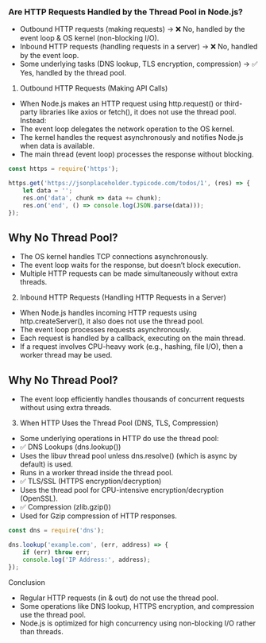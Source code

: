 ### Are HTTP Requests Handled by the Thread Pool in Node.js?
- Outbound HTTP requests (making requests) → ❌ No, handled by the event loop & OS kernel (non-blocking I/O).
- Inbound HTTP requests (handling requests in a server) → ❌ No, handled by the event loop.
- Some underlying tasks (DNS lookup, TLS encryption, compression) → ✅ Yes, handled by the thread pool.

1. Outbound HTTP Requests (Making API Calls)
- When Node.js makes an HTTP request using http.request() or third-party libraries like axios or fetch(), it does not use the thread pool. Instead:
- The event loop delegates the network operation to the OS kernel.
- The kernel handles the request asynchronously and notifies Node.js when data is available.
- The main thread (event loop) processes the response without blocking.
```js
const https = require('https');

https.get('https://jsonplaceholder.typicode.com/todos/1', (res) => {
    let data = '';
    res.on('data', chunk => data += chunk);
    res.on('end', () => console.log(JSON.parse(data)));
});
```
## Why No Thread Pool?
- The OS kernel handles TCP connections asynchronously.
- The event loop waits for the response, but doesn’t block execution.
- Multiple HTTP requests can be made simultaneously without extra threads.


2. Inbound HTTP Requests (Handling HTTP Requests in a Server)
- When Node.js handles incoming HTTP requests using http.createServer(), it also does not use the thread pool.
- The event loop processes requests asynchronously.
- Each request is handled by a callback, executing on the main thread.
- If a request involves CPU-heavy work (e.g., hashing, file I/O), then a worker thread may be used.

## Why No Thread Pool?
- The event loop efficiently handles thousands of concurrent requests without using extra threads.

3. When HTTP Uses the Thread Pool (DNS, TLS, Compression)
- Some underlying operations in HTTP do use the thread pool:
- ✅ DNS Lookups (dns.lookup())
- Uses the libuv thread pool unless dns.resolve() (which is async by default) is used.
- Runs in a worker thread inside the thread pool.
- ✅ TLS/SSL (HTTPS encryption/decryption)
- Uses the thread pool for CPU-intensive encryption/decryption (OpenSSL).
- ✅ Compression (zlib.gzip())
- Used for Gzip compression of HTTP responses.

```js
const dns = require('dns');

dns.lookup('example.com', (err, address) => {
    if (err) throw err;
    console.log('IP Address:', address);
});

```
Conclusion
- Regular HTTP requests (in & out) do not use the thread pool.
- Some operations like DNS lookup, HTTPS encryption, and compression use the thread pool.
- Node.js is optimized for high concurrency using non-blocking I/O rather than threads.

